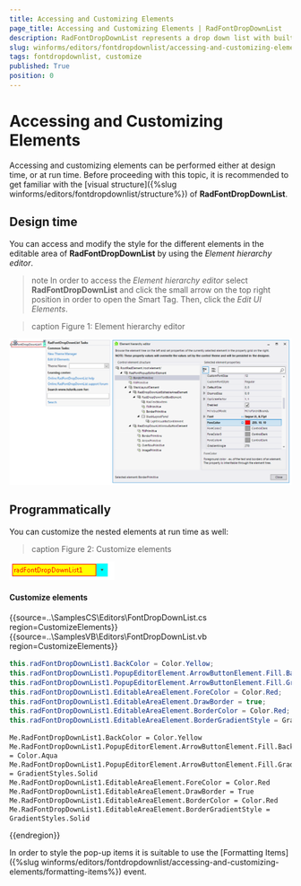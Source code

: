 ```yaml
---
title: Accessing and Customizing Elements
page_title: Accessing and Customizing Elements | RadFontDropDownList
description: RadFontDropDownList represents a drop down list with built-in fonts that are installed on the system. 
slug: winforms/editors/fontdropdownlist/accessing-and-customizing-elements
tags: fontdropdownlist, customize
published: True
position: 0
---
```


# Accessing and Customizing Elements
 
Accessing and customizing elements can be performed either at design time, or at run time. Before proceeding with this topic, it is recommended to get familiar with the [visual structure]({%slug winforms/editors/fontdropdownlist/structure%}) of **RadFontDropDownList**.
      

## Design time

You can access and modify the style for the different elements in the editable area of **RadFontDropDownList** by using the *Element hierarchy editor*.

>note In order to access the *Element hierarchy editor* select **RadFontDropDownList** and click the small arrow on the top right position in order to open the Smart Tag. Then, click the *Edit UI Elements*.

>caption Figure 1: Element hierarchy editor

![editors-fontdropdownlist-accessing-and-customizing-elements 001](images/editors-fontdropdownlist-accessing-and-customizing-elements001.png)

## Programmatically

You can customize the nested elements at run time as well:

>caption Figure 2: Customize elements

![editors-fontdropdownlist-accessing-and-customizing-elements 002](images/editors-fontdropdownlist-accessing-and-customizing-elements002.png)

#### Customize elements 

{{source=..\SamplesCS\Editors\FontDropDownList.cs region=CustomizeElements}} 
{{source=..\SamplesVB\Editors\FontDropDownList.vb region=CustomizeElements}} 

````C#
this.radFontDropDownList1.BackColor = Color.Yellow;
this.radFontDropDownList1.PopupEditorElement.ArrowButtonElement.Fill.BackColor = Color.Aqua;
this.radFontDropDownList1.PopupEditorElement.ArrowButtonElement.Fill.GradientStyle = GradientStyles.Solid;
this.radFontDropDownList1.EditableAreaElement.ForeColor = Color.Red;
this.radFontDropDownList1.EditableAreaElement.DrawBorder = true;
this.radFontDropDownList1.EditableAreaElement.BorderColor = Color.Red;
this.radFontDropDownList1.EditableAreaElement.BorderGradientStyle = GradientStyles.Solid;

````
````VB.NET
Me.RadFontDropDownList1.BackColor = Color.Yellow
Me.RadFontDropDownList1.PopupEditorElement.ArrowButtonElement.Fill.BackColor = Color.Aqua
Me.RadFontDropDownList1.PopupEditorElement.ArrowButtonElement.Fill.GradientStyle = GradientStyles.Solid
Me.RadFontDropDownList1.EditableAreaElement.ForeColor = Color.Red
Me.RadFontDropDownList1.EditableAreaElement.DrawBorder = True
Me.RadFontDropDownList1.EditableAreaElement.BorderColor = Color.Red
Me.RadFontDropDownList1.EditableAreaElement.BorderGradientStyle = GradientStyles.Solid

````

{{endregion}} 
 
In order to style the pop-up items it is suitable to use the [Formatting Items]({%slug winforms/editors/fontdropdownlist/accessing-and-customizing-elements/formatting-items%}) event.
